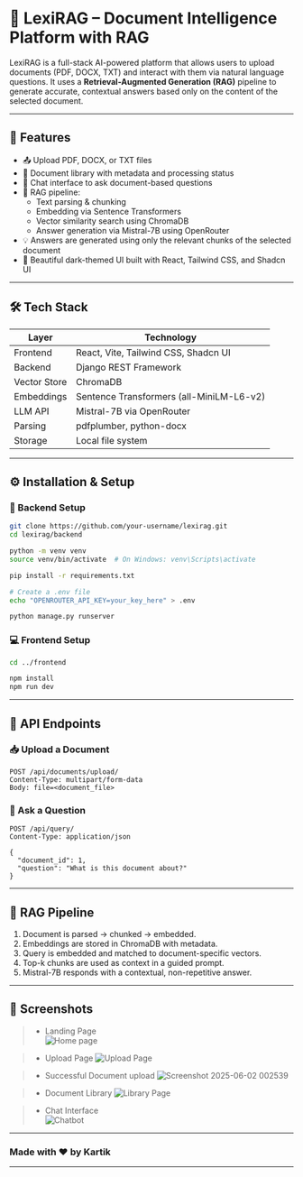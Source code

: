 
# 🤖 LexiRAG – Document Intelligence Platform with RAG

LexiRAG is a full-stack AI-powered platform that allows users to upload documents (PDF, DOCX, TXT) and interact with them via natural language questions. It uses a **Retrieval-Augmented Generation (RAG)** pipeline to generate accurate, contextual answers based only on the content of the selected document.

---

## 🚀 Features

- 📤 Upload PDF, DOCX, or TXT files
- 📁 Document library with metadata and processing status
- 💬 Chat interface to ask document-based questions
- 🧠 RAG pipeline:
  - Text parsing & chunking
  - Embedding via Sentence Transformers
  - Vector similarity search using ChromaDB
  - Answer generation via Mistral-7B using OpenRouter
- 💡 Answers are generated using only the relevant chunks of the selected document
- 🎨 Beautiful dark-themed UI built with React, Tailwind CSS, and Shadcn UI

---

## 🛠️ Tech Stack

| Layer       | Technology                                |
|-------------|--------------------------------------------|
| Frontend    | React, Vite, Tailwind CSS, Shadcn UI       |
| Backend     | Django REST Framework                      |
| Vector Store| ChromaDB                                   |
| Embeddings  | Sentence Transformers (all-MiniLM-L6-v2)   |
| LLM API     | Mistral-7B via OpenRouter                  |
| Parsing     | pdfplumber, python-docx                    |
| Storage     | Local file system                          |

---

## ⚙️ Installation & Setup

### 🔧 Backend Setup

```bash
git clone https://github.com/your-username/lexirag.git
cd lexirag/backend

python -m venv venv
source venv/bin/activate  # On Windows: venv\Scripts\activate

pip install -r requirements.txt

# Create a .env file
echo "OPENROUTER_API_KEY=your_key_here" > .env

python manage.py runserver
```

### 💻 Frontend Setup

```bash
cd ../frontend

npm install
npm run dev
```

---

## 🧪 API Endpoints

### 📥 Upload a Document

```http
POST /api/documents/upload/
Content-Type: multipart/form-data
Body: file=<document_file>
```

### 💬 Ask a Question

```http
POST /api/query/
Content-Type: application/json

{
  "document_id": 1,
  "question": "What is this document about?"
}
```

---

## 🧠 RAG Pipeline

1. Document is parsed → chunked → embedded.
2. Embeddings are stored in ChromaDB with metadata.
3. Query is embedded and matched to document-specific vectors.
4. Top-k chunks are used as context in a guided prompt.
5. Mistral-7B responds with a contextual, non-repetitive answer.

---

## 📸 Screenshots

> - Landing Page  
![Home page](https://github.com/user-attachments/assets/abc26d0a-3367-4d71-aaad-abbd5984c166)

> - Upload Page
![Upload Page](https://github.com/user-attachments/assets/3356fe5a-4add-4707-b2fb-897fcfab8789)

> - Successful Document upload
![Screenshot 2025-06-02 002539](https://github.com/user-attachments/assets/192ca528-d303-4a6d-914f-61985a1f5108)
 
> - Document Library
![Library Page](https://github.com/user-attachments/assets/8aa83ff8-1ff0-49f8-bc4f-c41c9a9d6c2a)

> - Chat Interface  
![Chatbot](https://github.com/user-attachments/assets/73318636-96f2-441b-af89-759ee08fbb26)

---

### Made with ❤️ by Kartik

---

